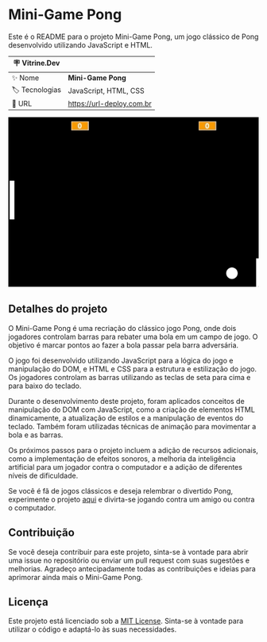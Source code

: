 # Mini-Game Pong

Este é o README para o projeto Mini-Game Pong, um jogo clássico de Pong desenvolvido utilizando JavaScript e HTML.

| :placard: Vitrine.Dev |     |
| -------------  | --- |
| :sparkles: Nome        | **Mini-Game Pong**
| :label: Tecnologias | JavaScript, HTML, CSS
| :rocket: URL         | https://url-deploy.com.br

<!-- Inserir imagem com a #vitrinedev ao final do link -->
![](https://raw.githubusercontent.com/CarlosEduardoLemos/Javascript-Pong-Alura/main/imagem/aula5.gif#vitrinedev)

## Detalhes do projeto

O Mini-Game Pong é uma recriação do clássico jogo Pong, onde dois jogadores controlam barras para rebater uma bola em um campo de jogo. O objetivo é marcar pontos ao fazer a bola passar pela barra adversária.

O jogo foi desenvolvido utilizando JavaScript para a lógica do jogo e manipulação do DOM, e HTML e CSS para a estrutura e estilização do jogo. Os jogadores controlam as barras utilizando as teclas de seta para cima e para baixo do teclado.

Durante o desenvolvimento deste projeto, foram aplicados conceitos de manipulação do DOM com JavaScript, como a criação de elementos HTML dinamicamente, a atualização de estilos e a manipulação de eventos do teclado. Também foram utilizadas técnicas de animação para movimentar a bola e as barras.

Os próximos passos para o projeto incluem a adição de recursos adicionais, como a implementação de efeitos sonoros, a melhoria da inteligência artificial para um jogador contra o computador e a adição de diferentes níveis de dificuldade.

Se você é fã de jogos clássicos e deseja relembrar o divertido Pong, experimente o projeto [aqui](https://url-deploy.com.br) e divirta-se jogando contra um amigo ou contra o computador.

## Contribuição

Se você deseja contribuir para este projeto, sinta-se à vontade para abrir uma issue no repositório ou enviar um pull request com suas sugestões e melhorias. Agradeço antecipadamente todas as contribuições e ideias para aprimorar ainda mais o Mini-Game Pong.

## Licença

Este projeto está licenciado sob a [MIT License](https://opensource.org/licenses/MIT). Sinta-se à vontade para utilizar o código e adaptá-lo às suas necessidades.